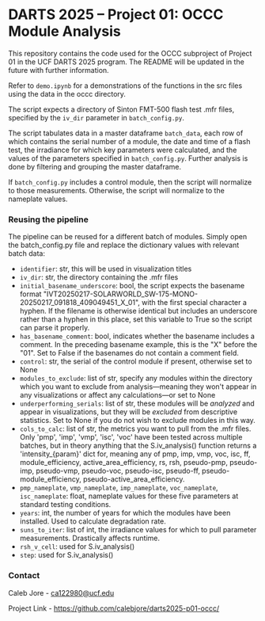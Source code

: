 # DARTS 2025 – Project 01: OCCC Module Analysis

This repository contains the code used for the OCCC subproject of Project 01 in the UCF DARTS 2025 program. The README will be updated in the future with further information.

Refer to `demo.ipynb` for a demonstrations of the functions in the src files using the data in the occc directory.

<!-- describe what the script does, and what inputs it expects -->
The script expects a directory of Sinton FMT-500 flash test .mfr files, specified by the `iv_dir` parameter in `batch_config.py`.

The script tabulates data in a master dataframe `batch_data`, each row of which contains the serial number of a module, the date and time of a flash test, the irradiance for which key parameters were calculated, and the values of the parameters specified in `batch_config.py`. Further analysis is done by filtering and grouping the master dataframe.

If `batch_config.py` includes a control module, then the script will normalize to those measurements. Otherwise, the script will normalize to the nameplate values.

### Reusing the pipeline

The pipeline can be reused for a different batch of modules. Simply open the batch_config.py file and replace the dictionary values with relevant batch data:
- `identifier`: str, this will be used in visualization titles
- `iv_dir`: str, the directory containing the .mfr files
- `initial_basename_underscore`: bool, the script expects the basename format "IVT20250217-SOLARWORLD_SW-175-MONO-20250217_091818_409049451_X_01", with the first special character a hyphen. If the filename is otherwise identical but includes an underscore rather than a hyphen in this place, set this variable to True so the script can parse it properly.
- `has_basename_comment`: bool, indicates whether the basename includes a comment. In the preceding basename example, this is the "X" before the "01". Set to False if the basenames do not contain a comment field.
- `control`: str, the serial of the control module if present, otherwise set to None
- `modules_to_exclude`: list of str, specify any modules within the directory which you want to exclude from analysis—meaning they won't appear in any visualizations or affect any calculations—or set to None
- `underperforming_serials`: list of str, these modules will be *analyzed* and appear in visualizations, but they will be *excluded* from descriptive statistics. Set to None if you do not wish to exclude modules in this way.
- `cols_to_calc`: list of str, the metrics you want to pull from the .mfr files. Only 'pmp', 'imp', 'vmp', 'isc', 'voc' have been tested across multiple batches, but in theory anything that the S.iv_analysis() function returns a 'intensity_{param}' dict for, meaning any of pmp, imp, vmp, voc, isc, ff, module_efficiency, active_area_efficiency, rs, rsh, pseudo-pmp, pseudo-imp, pseudo-vmp, pseudo-voc, pseudo-isc, pseudo-ff, pseudo-module_efficiency, pseudo-active_area_efficiency.
- `pmp_nameplate`, `vmp_nameplate`, `imp_nameplate`, `voc_nameplate`, `isc_nameplate`: float, nameplate values for these five parameters at standard testing conditions.
- `years`: int, the number of years for which the modules have been installed. Used to calculate degradation rate.
- `suns_to_iter`: list of int, the irradiance values for which to pull parameter measurements. Drastically affects runtime.
- `rsh_v_cell`: used for S.iv_analysis()
- `step`: used for S.iv_analysis()

### Contact
Caleb Jore - ca122980@ucf.edu 

Project Link - https://github.com/calebjore/darts2025-p01-occc/